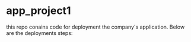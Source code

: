# app_project1

this repo conains code for deployment the company's application. Below are the deployments steps:
